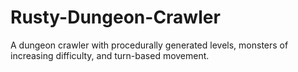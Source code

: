 # Rusty-Dungeon-Crawler
A dungeon crawler with procedurally generated levels, monsters of increasing difficulty, and turn-based movement.

